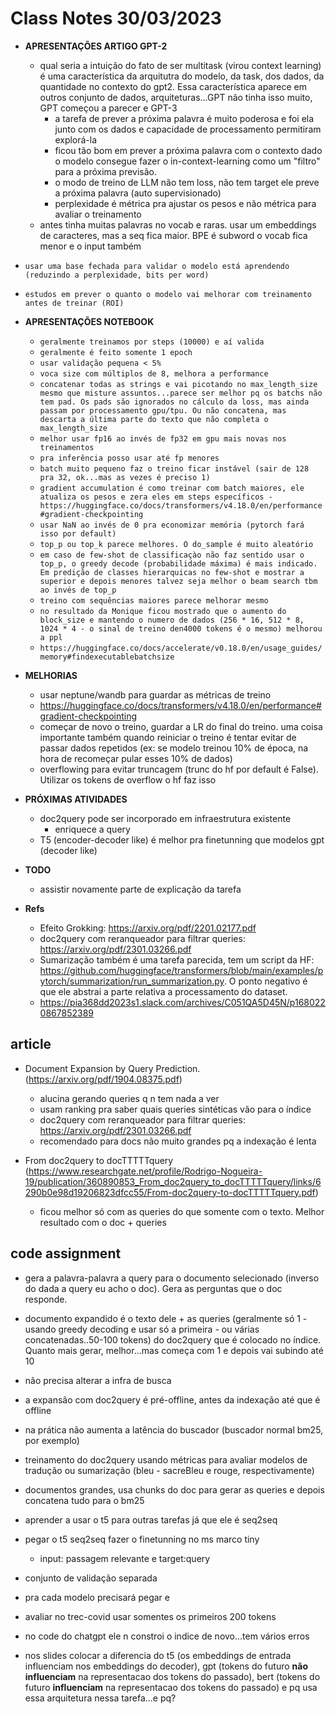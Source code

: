 # Class Notes 30/03/2023

- **APRESENTAÇÕES ARTIGO GPT-2**
  - qual seria a intuição do fato de ser multitask (virou context learning) é uma característica da arquitutra do modelo, da task, dos dados, da quantidade no contexto do gpt2. Essa característica aparece em outros conjunto de dados, arquiteturas...GPT não tinha isso muito, GPT começou a parecer e GPT-3
    - a tarefa de prever a próxima palavra é muito poderosa e foi ela junto com os dados e capacidade de processamento permitiram explorá-la
    - ficou tão bom em prever a próxima palavra com o contexto dado o modelo consegue fazer o in-context-learning como um "filtro" para a próxima previsão.
    - o modo de treino de LLM não tem loss, não tem target ele preve a próxima palavra (auto supervisionado)
    - perplexidade é métrica pra ajustar os pesos e não métrica para avaliar o treinamento
  - antes tinha muitas palavras no vocab e raras. usar um embeddings de caracteres, mas a seq fica maior. BPE é subword o vocab fica menor e o input também

- `usar uma base fechada para validar o modelo está aprendendo (reduzindo a perplexidade, bits per word)`
- `estudos em prever o quanto o modelo vai melhorar com treinamento antes de treinar (ROI)`

- **APRESENTAÇÕES NOTEBOOK**
  - `geralmente treinamos por steps (10000) e aí valida`
  - `geralmente é feito somente 1 epoch`
  - `usar validação pequena < 5%`
  - `voca size com múltiplos de 8, melhora a performance`
  - `concatenar todas as strings e vai picotando no max_length_size mesmo que misture assuntos...parece ser melhor pq os batchs não tem pad. Os pads são ignorados no cálculo da loss, mas ainda passam por processamento gpu/tpu. Ou não concatena, mas descarta a última parte do texto que não completa o max_length_size`
  - `melhor usar fp16 ao invés de fp32 em gpu mais novas nos treinamentos`
  - `pra inferência posso usar até fp menores`
  - `batch muito pequeno faz o treino ficar instável (sair de 128 pra 32, ok...mas as vezes é preciso 1)`
  - `gradient accumulation é como treinar com batch maiores, ele atualiza os pesos e zera eles em steps específicos - https://huggingface.co/docs/transformers/v4.18.0/en/performance#gradient-checkpointing`
  - `usar NaN ao invés de 0 pra economizar memória (pytorch fará isso por default)`
  - `top_p ou top_k parece melhores. O do_sample é muito aleatório`
  - `em caso de few-shot de classificaçào não faz sentido usar o top_p, o greedy decode (probabilidade máxima) é mais indicado. Em predição de classes hierarquicas no few-shot e mostrar a superior e depois menores talvez seja melhor o beam search tbm ao invés de top_p`
  - `treino com sequências maiores parece melhorar mesmo`
  - `no resultado da Monique ficou mostrado que o aumento do block_size e mantendo o numero de dados (256 * 16, 512 * 8, 1024 * 4 - o sinal de treino den4000 tokens é o mesmo) melhorou a ppl`
  - `https://huggingface.co/docs/accelerate/v0.18.0/en/usage_guides/memory#findexecutablebatchsize`

- **MELHORIAS**
  - usar neptune/wandb para guardar as métricas de treino
  - https://huggingface.co/docs/transformers/v4.18.0/en/performance#gradient-checkpointing
  - começar de novo o treino, guardar a LR do final do treino. uma coisa importante também quando reiniciar o treino é tentar evitar de passar dados repetidos (ex: se modelo treinou 10% de época, na hora de recomeçar pular esses 10% de dados)
  - overflowing para evitar truncagem (trunc do hf por default é False). Utilizar os tokens de overflow o hf faz isso

- **PRÓXIMAS ATIVIDADES**
  - doc2query pode ser incorporado em infraestrutura existente
    - enriquece a query
  - T5 (encoder-decoder like) é melhor pra finetunning que modelos gpt (decoder like)

- **TODO**
  - assistir novamente parte de explicação da tarefa

- **Refs**
  - Efeito Grokking: https://arxiv.org/pdf/2201.02177.pdf
  - doc2query com reranqueador para filtrar queries: https://arxiv.org/pdf/2301.03266.pdf
  - Sumarização também é uma tarefa parecida, tem um script da HF: https://github.com/huggingface/transformers/blob/main/examples/pytorch/summarization/run_summarization.py.  O ponto negativo é que ele abstrai a parte relativa a processamento do dataset.
  - https://pia368dd2023s1.slack.com/archives/C051QA5D45N/p1680220867852389

## article

- Document Expansion by Query Prediction. (https://arxiv.org/pdf/1904.08375.pdf)
  - alucina gerando queries q n tem nada a ver
  - usam ranking pra saber quais queries sintéticas vão para o índice
  - doc2query com reranqueador para filtrar queries: https://arxiv.org/pdf/2301.03266.pdf
  - recomendado para docs não muito grandes pq a indexação é lenta

- From doc2query to docTTTTTquery (https://www.researchgate.net/profile/Rodrigo-Nogueira-19/publication/360890853_From_doc2query_to_docTTTTTquery/links/6290b0e98d19206823dfcc55/From-doc2query-to-docTTTTTquery.pdf)
    - ficou melhor só com as queries do que somente com o texto. Melhor resultado com o doc + queries

## code assignment

- gera a palavra-palavra a query para o documento selecionado (inverso do dada a query eu acho o doc). Gera as perguntas que o doc responde.
- documento expandido é o texto dele + as queries (geralmente só 1 - usando greedy decoding e usar só a primeira - ou várias concatenadas..50-100 tokens) do doc2query que é colocado no índice. Quanto mais gerar, melhor...mas começa com 1 e depois vai subindo até 10
- não precisa alterar a infra de busca
- a expansão com doc2query é pré-offline, antes da indexação até que é offline
- na prática não aumenta a latência do buscador (buscador normal bm25, por exemplo)
- treinamento do doc2query usando métricas para avaliar modelos de tradução ou sumarização (bleu - sacreBleu e rouge, respectivamente)
- documentos grandes, usa chunks do doc para gerar as queries e depois concatena tudo para o bm25
- aprender a usar o t5 para outras tarefas já que ele é seq2seq

- pegar o t5 seq2seq fazer o finetunning no ms marco tiny
  - input: passagem relevante e target:query
- conjunto de validação separada
- pra cada modelo precisará pegar e 
- avaliar no trec-covid usar somentes os primeiros 200 tokens

- no code do chatgpt ele n constroi o indice de novo...tem vários erros
- nos slides colocar a diferencia do t5 (os embeddings de entrada influenciam nos embeddings do decoder), gpt (tokens do futuro **não influenciam** na representacao dos tokens do passado), bert (tokens do futuro **influenciam** na representacao dos tokens do passado) e pq usa essa arquitetura nessa tarefa...e pq?
